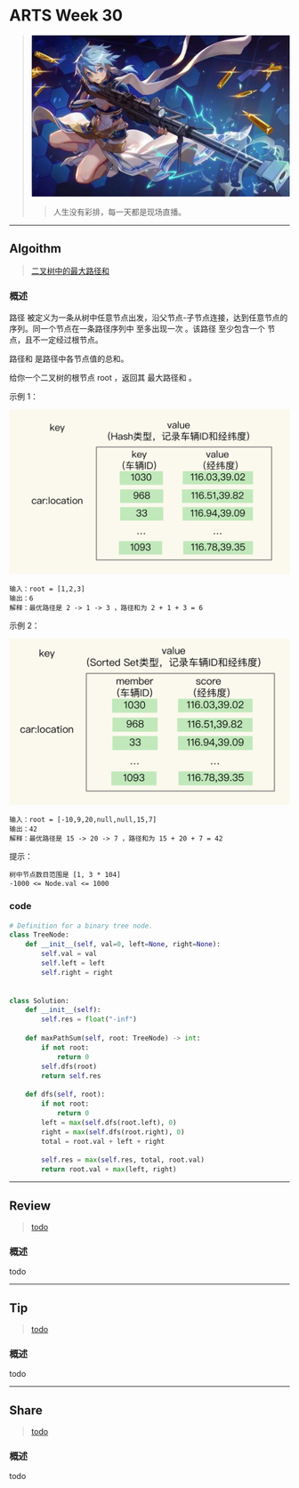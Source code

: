 # ARTS Week 30

> ![](https://github.com/Carmenliukang/ARTS/blob/master/image/30/1.jpeg)
>> 人生没有彩排，每一天都是现场直播。

***

## Algoithm

> [二叉树中的最大路径和](https://leetcode-cn.com/problems/binary-tree-maximum-path-sum/)

### 概述

路径 被定义为一条从树中任意节点出发，沿父节点-子节点连接，达到任意节点的序列。同一个节点在一条路径序列中 至多出现一次 。该路径 至少包含一个 节点，且不一定经过根节点。

路径和 是路径中各节点值的总和。

给你一个二叉树的根节点 root ，返回其 最大路径和 。

示例 1：

![](https://github.com/Carmenliukang/ARTS/blob/master/image/29/2.jpg)

    输入：root = [1,2,3]
    输出：6
    解释：最优路径是 2 -> 1 -> 3 ，路径和为 2 + 1 + 3 = 6

示例 2：

![](https://github.com/Carmenliukang/ARTS/blob/master/image/29/3.jpg)

    输入：root = [-10,9,20,null,null,15,7]
    输出：42
    解释：最优路径是 15 -> 20 -> 7 ，路径和为 15 + 20 + 7 = 42

提示：

    树中节点数目范围是 [1, 3 * 104]
    -1000 <= Node.val <= 1000

### code

```python
# Definition for a binary tree node.
class TreeNode:
    def __init__(self, val=0, left=None, right=None):
        self.val = val
        self.left = left
        self.right = right


class Solution:
    def __init__(self):
        self.res = float("-inf")

    def maxPathSum(self, root: TreeNode) -> int:
        if not root:
            return 0
        self.dfs(root)
        return self.res

    def dfs(self, root):
        if not root:
            return 0
        left = max(self.dfs(root.left), 0)
        right = max(self.dfs(root.right), 0)
        total = root.val + left + right

        self.res = max(self.res, total, root.val)
        return root.val + max(left, right)
```

***

## Review

> [todo](todo)

### 概述

todo

***

## Tip

> [todo](todo)

### 概述

todo

***

## Share

> [todo](todo)

### 概述

todo